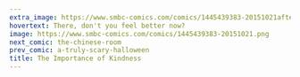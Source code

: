 ```yaml
---
extra_image: https://www.smbc-comics.com/comics/1445439383-20151021after.png
hovertext: There, don't you feel better now?
image: https://www.smbc-comics.com/comics/1445439383-20151021.png
next_comic: the-chinese-room
prev_comic: a-truly-scary-halloween
title: The Importance of Kindness
---
```


